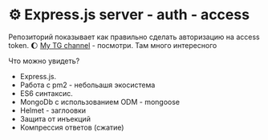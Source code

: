 
# ⚙️ Express.js server - auth - access
Репозиторий показывает как правильно сделать авторизацию на access token.
🌔 [My TG channel](https://t.me/atom_baytovich) - посмотри. Там много интересного 

Что можно увидеть?
- Express.js. 
- Работа с pm2 - небольашя экосистема
- ES6 синтаксис.
- MongoDb с использованием ODM - mongoose
- Helmet - заглоовки
- Защита от инъекций
- Компрессия ответов (сжатие)